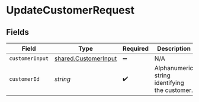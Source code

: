 # UpdateCustomerRequest


## Fields

| Field                                                        | Type                                                         | Required                                                     | Description                                                  | Example                                                      |
| ------------------------------------------------------------ | ------------------------------------------------------------ | ------------------------------------------------------------ | ------------------------------------------------------------ | ------------------------------------------------------------ |
| `customerInput`                                              | [shared.CustomerInput](../../models/shared/customerinput.md) | :heavy_minus_sign:                                           | N/A                                                          |                                                              |
| `customerId`                                                 | *string*                                                     | :heavy_check_mark:                                           | Alphanumeric string identifying the customer.                | x4xCwxxJxGCx123Rx5xTx                                        |